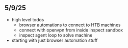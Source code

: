 ## 5/9/25

- high level todos
    - browser automations to connect to HTB machines
    - connect with openvpn from inside inspect sandbox
    - inspect agent loop to solve machine
- starting with just browser automation stuff